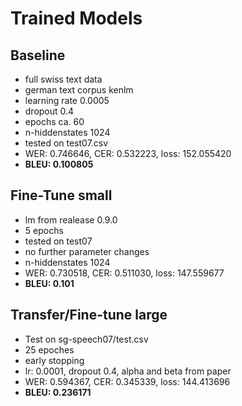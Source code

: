 # Trained Models

## Baseline

- full swiss text data
- german text corpus kenlm
- learning rate 0.0005
- dropout 0.4
- epochs ca. 60
- n-hiddenstates 1024
- tested on test07.csv
- WER: 0.746646, CER: 0.532223, loss: 152.055420
- **BLEU: 0.100805**

## Fine-Tune small
- lm from realease 0.9.0
- 5 epochs
- tested on test07
- no further parameter changes
- n-hiddenstates 1024
- WER: 0.730518, CER: 0.511030, loss: 147.559677
- **BLEU: 0.101**

## Transfer/Fine-tune large
- Test on sg-speech07/test.csv 
- 25 epoches
- early stopping
- lr: 0.0001, dropout 0.4, alpha and beta from paper
- WER: 0.594367, CER: 0.345339, loss: 144.413696
- **BLEU: 0.236171**



